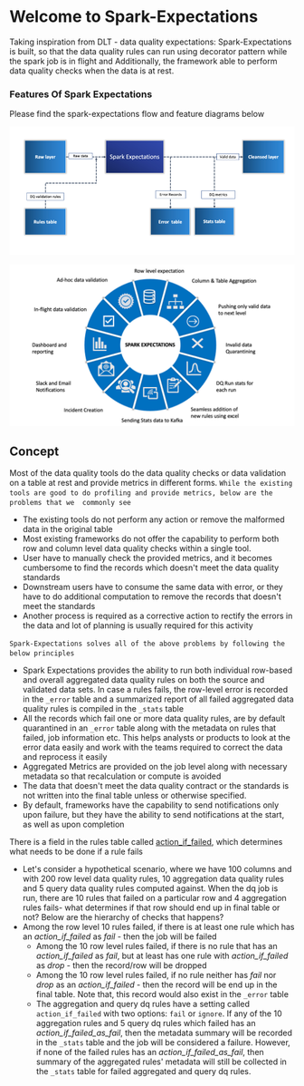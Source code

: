 # Welcome to Spark-Expectations

Taking inspiration from DLT - data quality expectations: Spark-Expectations is built, so that the data quality rules can 
run using decorator pattern while the spark job is in flight and Additionally, the framework able to perform data 
quality checks when the data is at rest.

### Features Of Spark Expectations

Please find the spark-expectations flow and feature diagrams below

<p align="center">
<img src=https://github.com/Nike-Inc/spark-expectations/blob/main/docs/se_diagrams/flow.png?raw=true width=1000></p>

<p align="center">
<img src=https://github.com/Nike-Inc/spark-expectations/blob/main/docs/se_diagrams/features.png?raw=true width=1000></p>


## Concept
Most of the data quality tools do the data quality checks or data validation on a table at rest and provide metrics in 
different forms. `While the existing tools are good to do profiling and provide metrics, below are the problems that we 
commonly see` 

* The existing tools do not perform any action or remove the malformed data in the original table 
* Most existing frameworks do not offer the capability to perform both row and column level data quality checks 
within a single tool.
* User have to manually check the provided metrics, and it becomes cumbersome to find the records which doesn't meet 
the data quality standards
* Downstream users have to consume the same data with error, or they have to do additional computation to remove the 
records that doesn't meet the standards
* Another process is required as a corrective action to rectify the errors in the data and lot of planning is usually 
required for this activity

`Spark-Expectations solves all of the above problems by following the below principles`

* Spark Expectations provides the ability to run both individual row-based and overall aggregated data quality rules 
on both the source and validated data sets. In case a rules fails, the row-level error is recorded in the `_error` table 
and a summarized report of all failed aggregated data quality rules is compiled in the `_stats` table
* All the records which fail one or more data quality rules, are by default quarantined in an `_error` table along with 
the metadata on rules that failed, job information etc. This helps analysts or products to look at the error data easily 
and work with the teams required to correct the data and reprocess it easily
* Aggregated Metrics are provided on the job level along with necessary metadata so that recalculation or compute is 
avoided
* The data that doesn't meet the data quality contract or the standards is not written into the final table unless or
otherwise specified. 
* By default, frameworks have the capability to send notifications only upon failure, but they have the ability to 
send notifications at the start, as well as upon completion


There is a field in the rules table called [action_if_failed](getting-started/setup/#action_if_failed), which determines
what needs to be done if a rule fails


* Let's consider a hypothetical scenario, where we have 100 columns and with 200
row level data quality rules, 10 aggregation data quality rules and 5 query data quality rules  computed against. When the dq job is run, there are
10 rules that failed on a particular row and 4 aggregation rules fails- what determines if that row should end up in 
final table or not? Below are the hierarchy of checks that happens?
* Among the row level 10 rules failed, if there is at least one rule which has an _action_if_failed_ as _fail_ - 
  then the job will be failed 
  * Among the 10 row level rules failed, if there is no rule that has an _action_if_failed_ as _fail_, but at least 
  has one rule with _action_if_failed_ as _drop_ - then the record/row will be dropped
  * Among the 10 row level rules failed, if no rule neither has _fail_ nor _drop_ as an _action_if_failed_ - then 
  the record will be end up in the final table. Note that, this record would also exist in the `_error` table
  * The aggregation and query dq rules have a setting called `action_if_failed` with two options: `fail` or `ignore`. If any of
  the 10 aggregation rules and 5 query dq rules which failed has an _action_if_failed_as_fail_, then the metadata summary will be 
  recorded in the `_stats` table and the job will be considered a failure. However, if none of the failed rules 
  has an _action_if_failed_as_fail_, then summary of the aggregated rules' metadata will still be collected in the 
  `_stats` table for failed aggregated and  query dq rules.
